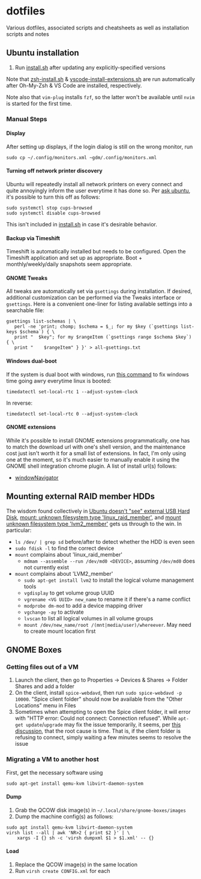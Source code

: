 # dotfiles

Various dotfiles, associated scripts and cheatsheets as well as installation scripts and notes

## Ubuntu installation

1. Run [install.sh](install.sh) after updating any explicitly-specified
   versions

Note that [zsh-install.sh](zsh-install.sh) &
[vscode-install-extensions.sh](vscode-install-extensions.sh) are run
automatically after Oh-My-Zsh & VS Code are installed, respectively.

Note also that `vim-plug` installs `fzf`, so the latter won't be available
until `nvim` is started for the first time.

### Manual Steps

#### Display

After setting up displays, if the login dialog is still on the wrong monitor, run

```
sudo cp ~/.config/monitors.xml ~gdm/.config/monitors.xml
```

#### Turning off network printer discovery

Ubuntu will repeatedly install all network printers on every connect and quite
annoyingly inform the user everytime it has done so. Per [ask
ubuntu](https://askubuntu.com/questions/345083/how-do-i-disable-automatic-remote-printer-installation),
it's possible to turn this off as follows:

```
sudo systemctl stop cups-browsed
sudo systemctl disable cups-browsed
```

This isn't included in [install.sh](install.sh) in case it's desirable behavior.

#### Backup via Timeshift

Timeshift is automatically installed but needs to be configured. Open the
Timeshift application and set up as appropriate. Boot + monthly/weekly/daily
snapshots seem appropriate.

#### GNOME Tweaks

All tweaks are automatically set via `gsettings` during installation. If
desired, additional customization can be performed via the Tweaks interface or
`gsettings`. Here is a convenient one-liner for listing available settings into
a searchable file:

```
gsettings list-schemas | \
   perl -ne 'print; chomp; $schema = $_; for my $key (`gsettings list-keys $schema`) { \
   print "  $key"; for my $rangeItem (`gsettings range $schema $key`) { \
   print "    $rangeItem" } }' > all-gsettings.txt
```

#### Windows dual-boot

If the system is dual boot with windows, run
[this command](https://www.howtogeek.com/323390/how-to-fix-windows-and-linux-showing-different-times-when-dual-booting/)
to fix windows time going awry everytime linux is booted:

```
timedatectl set-local-rtc 1 --adjust-system-clock
```

In reverse:

```
timedatectl set-local-rtc 0 --adjust-system-clock
```

#### GNOME extensions

While it's possible to install GNOME extensions programmatically, one has to
match the download url with one's shell version, and the maintenance cost just
isn't worth it for a small list of extensions. In fact, I'm only using one at
the moment, so it's much easier to manually enable it using the GNOME shell
integration chrome plugin. A list of install url(s) follows:

- [windowNavigator](https://extensions.gnome.org/extension/10/windownavigator/)

## Mounting external RAID member HDDs

The wisdom found collectively in [Ubuntu doesn't "see" external USB Hard
Disk](https://askubuntu.com/questions/318987/ubuntu-doesnt-see-external-usb-hard-disk),
[mount: unknown filesystem type
'linux_raid_member'](https://serverfault.com/questions/383362/mount-unknown-filesystem-type-linux-raid-member),
and [mount unknown filesystem type
'lvm2_member'](https://askubuntu.com/questions/766048/mount-unknown-filesystem-type-lvm2-member)
gets us through to the win. In particular:

- `ls /dev/ | grep sd` before/after to detect whether the HDD is even seen
- `sudo fdisk -l` to find the correct device
- `mount` complains about 'linux_raid_member'
  - `mdmam --assemble --run /dev/md0 <DEVICE>`, assuming `/dev/md0` does not currently exist
- `mount` complains about 'LVM2_member'
  - `sudo apt-get install lvm2` to install the logical volume management tools
  - `vgdisplay` to get volume group UUID
  - `vgrename <VG UUID> new_name` to rename it if there's a name conflict
  - `modprobe dm-mod` to add a device mapping driver
  - `vgchange -ay` to activate
  - `lvscan` to list all logical volumes in all volume groups
  - `mount /dev/new_name/root /(mnt|media/user)/whereever`. May need to create mount location first

## GNOME Boxes

### Getting files out of a VM

1. Launch the client, then go to Properties -> Devices & Shares -> Folder Shares and add a folder
2. On the client, install `spice-webdavd`, then run `sudo spice-webdavd -p 10000`. "Spice client folder" should now be available from the "Other Locations" menu in Files
3. Sometimes when attempting to open the Spice client folder, it will error
   with "HTTP error: Could not connect: Connection refused". While `apt-get update`/`upgrade` may fix the issue temporarily, it seems, per [this
   discussion](https://github.com/utmapp/UTM/discussions/3917), that the root
   cause is time. That is, if the client folder is refusing to connect, simply
   waiting a few minutes seems to resolve the issue

### Migrating a VM to another host

First, get the necessary software using

```
sudo apt-get install qemu-kvm libvirt-daemon-system
```

#### Dump

1. Grab the QCOW disk image(s) in `~/.local/share/gnome-boxes/images`
2. Dump the machine config(s) as follows:

```
sudo apt install qemu-kvm libvirt-daemon-system
virsh list --all | awk 'NR>2 { print $2 }' | \
    xargs -I {} sh -c 'virsh dumpxml $1 > $1.xml' -- {}
```

#### Load

1. Replace the QCOW image(s) in the same location
2. Run `virsh create CONFIG.xml` for each
